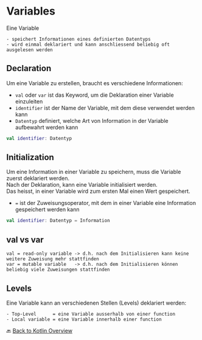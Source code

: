 # Variables

Eine Variable

    - speichert Informationen eines definierten Datentyps
    - wird einmal deklariert und kann anschliessend beliebig oft ausgelesen werden

## Declaration

Um eine Variable zu erstellen, braucht es verschiedene Informationen:

- `val` oder `var` ist das Keyword, um die Deklaration einer Variable einzuleiten
- `identifier` ist der Name der Variable, mit dem diese verwendet werden kann
- `Datentyp` definiert, welche Art von Information in der Variable aufbewahrt werden kann

```kotlin
val identifier: Datentyp
```

## Initialization

Um eine Information in einer Variable zu speichern, muss die Variable zuerst deklariert werden.<br>
Nach der Deklaration, kann eine Variable initialisiert werden.<br>
Das heisst, in einer Variable wird zum ersten Mal einen Wert gespeichert.

- `=` ist der Zuweisungsoperator, mit dem in einer Variable eine Information gespeichert werden kann

```kotlin
val identifier: Datentyp = Information
```

## val vs var

    val = read-only variable -> d.h. nach dem Initialisieren kann keine weitere Zuweisung mehr stattfinden
    var = mutable variable   -> d.h. nach dem Initialisieren können beliebig viele Zuweisungen stattfinden

## Levels

Eine Variable kann an verschiedenen Stellen (Levels) deklariert werden:

    - Top-Level      = eine Variable ausserhalb von einer function
    - Local variable = eine Variable innerhalb einer function

🔙 [Back to Kotlin Overview](../README.md)